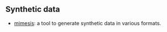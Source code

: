 ## Synthetic data

- [mimesis](https://mimesis.name/en/master/quickstart.html): a tool to generate synthetic data in various formats.